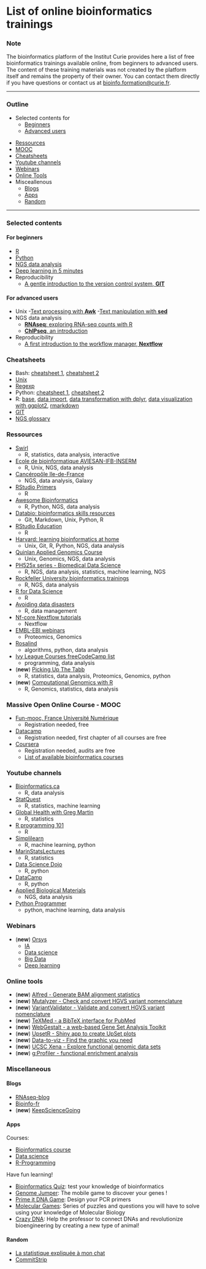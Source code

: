 List of online bioinformatics trainings
========================


### Note 

The bioinformatics platform of the Institut Curie provides here a list of free bioinformatics trainings available online, from beginners to advanced users. <!-- At the exception of the links pointing to gitlab.curie.fr,  -->The content of these training materials was not created by the platform itself and remains the property of their owner. You can contact them directly if you have questions or contact us at bioinfo.formation@curie.fr.

---

### Outline
- Selected contents for 
	- [Beginners](#for-beginners)  
	- [Advanced users](#for-advanced-users)  
<!-- - [Internal trainings](#internal-trainings) -->
- [Ressources](#ressources)  
- [MOOC](#massive-open-online-course---mooc)
- [Cheatsheets](#cheatsheets)  
- [Youtube channels](#youtube-channels)
- [Webinars](#webinars)
- [Online Tools](#online-tools)
- Misceallenous
	- [Blogs](#blogs)  
	- [Apps](#apps)  
	- [Random](#random)  


---

<!-- ### Institut Curie  -->



### Selected contents

#### For beginners
- [R](https://data-flair.training/blogs/rstudio-tutorial/)
- [Python](https://www.youtube.com/watch?v=rfscVS0vtbw&t=2446s)
- [NGS data analysis](https://www.youtube.com/watch?v=l4BAfRekohk&list=PLTt9kKfqE_0Gem8hIcJEn7YcesuuKdt_n&index=5&t=9s)
- [Deep learning in 5 minutes](https://www.youtube.com/watch?v=6M5VXKLf4D4)
- Reproducibility
	- [A gentle introduction to the version control system, **GIT**](https://www.growingwiththeweb.com/2014/02/a-gentle-introduction-to-git.html)

#### For advanced users
- Unix
	-[Text processing with **Awk**](https://likegeeks.com/awk-command/)
	-[Text manipulation with **sed**](https://likegeeks.com/sed-linux/)
- NGS data analysis
	- [**RNAseq**: exploring RNA-seq counts with R](http://jvanheld.github.io/stats_avec_RStudio_EBA/practicals/03_exploring_rnaseq_counts/exploring_RNASeq_counts.html#)
	- [**ChIPseq**, an introduction](https://www.youtube.com/watch?v=zwuUveGgmS0)
- Reproducibility
	- [A first introduction to the workflow manager, **Nextflow**](https://docs.google.com/viewer?url=https://raw.githubusercontent.com/stevekm/nextflow-demos/docs/docs/Nextflow_presentation.pdf)

<!-- 
### Internal trainings
- [R visualization with ggplot2](https://gitlab.curie.fr/data-analysis/Formations_Internes/blob/master/ggplot2/ggplot2_tutorial.md)
- [Bash tutorial](https://gitlab.curie.fr/data-analysis/Formations_Internes/blob/master/Introduction_to_command_line_Bash/bash_tutorial.md)
- [Tidyverse](https://gitlab.curie.fr/data-analysis/Formations_Internes/blob/master/tidyverse/tidyverse.md)
 -->


### Cheatsheets
- Bash: [cheatsheet 1](https://devhints.io/bash), [cheatsheet 2](https://coding4medicine.com/cheatsheets/linux.html)
- [Unix](https://bioinformaticsworkbook.org/Appendix/Unix/UnixCheatSheet.html)
- [Regexp](https://devhints.io/regexp)
- Python: [cheatsheet 1](https://devhints.io/python), [cheatsheet 2](http://huttenhower.sph.harvard.edu/moodle/pluginfile.php/1409/mod_folder/content/0/PythonCheatSheet.pdf?forcedownload=1)
- R: [base](http://github.com/rstudio/cheatsheets/raw/master/base-r.pdf), [data import](https://github.com/rstudio/cheatsheets/raw/master/data-import.pdf), [data transformation with dplyr](https://github.com/rstudio/cheatsheets/raw/master/data-transformation.pdf), [data visualization with ggplot2](https://github.com/rstudio/cheatsheets/raw/master/data-visualization-2.1.pdf), [rmarkdown](https://rstudio.com/wp-content/uploads/2015/02/rmarkdown-cheatsheet.pdf)
- [GIT](https://coding4medicine.com/cheatsheets/git.html)
- [NGS glossary](https://pwwang.gitbooks.io/bioinformatics-cheetsheet/)

### Ressources
- [Swirl](https://swirlstats.com/students.html)
	- R, statistics, data analysis, interactive
- [Ecole de bioinformatique AVIESAN-IFB-INSERM](https://www.france-bioinformatique.fr/en/elearning/school/archives_EBA?qt-view__ge_individuelle__block_1=0)
	- R, Unix, NGS, data analysis
- [Cancéropôle Ile-de-France](https://www.canceropole-idf.fr/gt-bioinfo/formation-en-ligne/)
	- NGS, data analysis, Galaxy
- [RStudio Primers](https://rstudio.cloud/learn/primers)
	- R
- [Awesome Bioinformatics](https://github.com/danielecook/Awesome-Bioinformatics)
	- R, Python, NGS, data analysis
- [Databio: bioinformatics skills resources](http://databio.org/skills/)
	- Git, Markdown, Unix, Python, R
- [RStudio Education](https://education.rstudio.com/learn/)
	- R
- [Harvard: learning bioinformatics at home](https://github.com/harvardinformatics/learning-bioinformatics-at-home)
	- Unix, Git, R, Python, NGS, data analysis
- [Quinlan Applied Genomics Course](https://github.com/quinlan-lab/applied-computational-genomics)
	- Unix, Genomics, NGS, data analysis
- [PH525x series - Biomedical Data Science](http://genomicsclass.github.io/book/)
	- R, NGS, data analysis, statistics, machine learning, NGS
- [Rockfeller University bioinformatics trainings](https://rockefelleruniversity.github.io/)
	- R, NGS, data analysis
- [R for Data Science](https://r4ds.had.co.nz/)
	- R
- [Avoiding data disasters](https://datachampcam.github.io/avoid-data-disaster/)
	- R, data management
- [Nf-core Nextflow tutorials](https://nf-co.re/usage/nextflow)
	- Nextflow
- [EMBL-EBI webinars](https://www.ebi.ac.uk/training/webinars?ebi-type=webinar)
	- Proteomics, Genomics
- [Rosalind](http://rosalind.info/problems/locations/)
	- algorithms, python, data analysis
- [Ivy League Courses freeCodeCamp list](https://www.freecodecamp.org/news/ivy-league-free-online-courses-a0d7ae675869/amp/?__twitter_impression=true)
	- programming, data analysis
- (**new**) [Picking Up The Tabb](https://pickingupthetabb.wordpress.com/building-a-bioinformaticist/free-online-training-in-bioinformatics-and-biostatistics/)
	- R, statistics, data analysis, Proteomics, Genomics, python
- (**new**) [Computational Genomics with R](https://compgenomr.github.io/book/)
	- R, Genomics, statistics, data analysis


### Massive Open Online Course - MOOC
- [Fun-mooc, France Université Numérique](https://www.fun-mooc.fr/)
	- Registration needed, free
- [Datacamp](https://www.datacamp.com/)
	- Registration needed, first chapter of all courses are free
- [Coursera](https://www.coursera.org/)
	- Registration needed, audits are free
	- [List of available bioinformatics courses](https://github.com/asntech/comp-bio-moocs)


### Youtube channels
- [Bioinformatics.ca](https://www.youtube.com/channel/UCKbkfKk65PZyRCzUwXOJung/playlists)
	- R, data analysis
- [StatQuest](https://www.youtube.com/user/joshstarmer/playlists)
	- R, statistics, machine learning
- [Global Health with Greg Martin](https://www.youtube.com/watch?v=ANMuuq502rE&list=PLujS9ooBebKVqwKXDqdqMqkwb1EKl4FM6)
	- R, statistics
- [R programming 101](https://www.youtube.com/channel/UCfJyQ3P2k_SuqfxVdqIEQNw)
	- R
- [Simplilearn](https://www.youtube.com/user/Simplilearn/playlists)
	- R, machine learning, python
- [MarinStatsLectures](https://www.youtube.com/user/marinstatlectures/playlists)
	- R, statistics
- [Data Science Dojo](https://www.youtube.com/user/DataScienceDojo/playlists)
	- R, python
- [DataCamp](https://www.youtube.com/channel/UC79Gv3mYp6zKiSwYemEik9A/playlists)
	- R, python
- [Applied Biological Materials](https://www.youtube.com/playlist?list=PLTt9kKfqE_0Gem8hIcJEn7YcesuuKdt_n)
	- NGS, data analysis
- [Python Programmer](https://www.youtube.com/user/consumerchampion/playlists)
	- python, machine learning, data analysis


### Webinars
- (**new**) [Orsys](https://www.orsys.com/Videos/)
	- [IA](https://www.orsys.com/Videos/Video?themeId=4&videoId=webinar-IA)
	- [Data science](https://www.orsys.com/Videos/Video?themeId=4&videoId=webinar-data-science-dataviz)
	- [Big Data](https://www.orsys.com/Videos/Video?themeId=4&videoId=webinar-data-science)
	- [Deep learning](https://www.orsys.com/Videos/Video?themeId=4&videoId=webinar-deeplearning)


### Online tools
- (**new**) [Alfred - Generate BAM alignment statistics](https://www.gear-genomics.com/alfred/)
- (**new**) [Mutalyzer - Check and convert HGVS variant nomenclature](https://mutalyzer.nl/)
- (**new**) [VariantValidator - Validate and convert HGVS variant nomenclature](https://variantvalidator.org/)
- (**new**) [TeXMed - a BibTeX interface for PubMed](https://www.bioinformatics.org/texmed/)
- (**new**) [WebGestalt - a web-based Gene Set Analysis Toolkit](http://www.webgestalt.org/)
- (**new**) [UpsetR - Shiny app to create UpSet plots](https://gehlenborglab.shinyapps.io/upsetr/)
- (**new**) [Data-to-viz - Find the graphic you need](https://www.data-to-viz.com/)
- (**new**) [UCSC Xena - Explore functional genomic data sets](https://xena.ucsc.edu/)
- (**new**) [g:Profiler - functional enrichment analysis](https://biit.cs.ut.ee/gprofiler/gost)


### Miscellaneous

#### Blogs
- [RNAseq-blog](https://www.rna-seqblog.com/)
- [Bioinfo-fr](https://bioinfo-fr.net/)
- (**new**) [KeepScienceGoing](http://keepsciencegoing.org)

#### Apps

Courses:
- [Bioinformatics course](https://play.google.com/store/apps/details?id=aplus.bioinformaticscourse&hl=fr)
- [Data science](https://play.google.com/store/apps/details?id=com.aduech.www.datascience&hl=fr)
- [R-Programming](https://play.google.com/store/apps/details?id=com.superdream.rprogramming&hl=fr)

Have fun learning!
- [Bioinformatics Quiz](https://play.google.com/store/apps/details?id=bioinformetics.Quiz.master.quiz&hl=fr): test your knowledge of bioinformatics
- [Genome Jumper](https://genome-jumper.sib.swiss/): The mobile game to discover your genes !
- [Prime it DNA Game](https://play.google.com/store/apps/details?id=com.gla.primeit&hl=fr): Design your PCR primers
- [Molecular Games](https://play.google.com/store/apps/details?id=edu.ub.molgames&hl=fr): Series of puzzles and questions you will have to solve using your knowledge of Molecular Biology
- [Crazy DNA](https://play.google.com/store/apps/details?id=com.funnyblox.crazydna&hl=fr): Help the professor to connect DNAs and revolutionize bioengineering by creating a new type of animal!

#### Random
- [La statistique expliquée à mon chat](https://www.youtube.com/channel/UCWty1tzwZW_ZNSp5GVGteaA/videos)
- [CommitStrip](http://www.commitstrip.com/fr/?)
